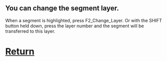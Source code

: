 ## You can change the segment layer.

When a segment is highlighted, press F2_Change_Layer. Or with the SHIFT button held down, press the layer number and the segment will be transferred to this layer.

# [Return](How_to.md)
